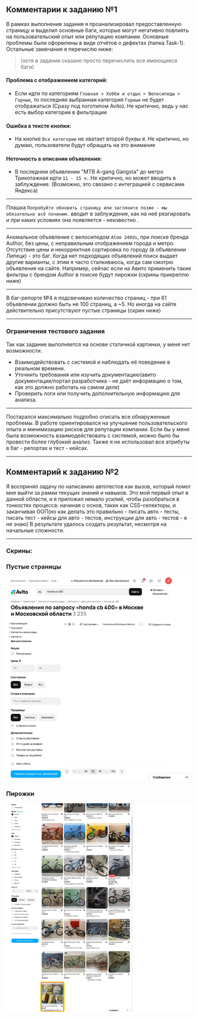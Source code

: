 ## Комментарии к заданию №1
В рамках выполнения задания я проанализировал предоставленную страницу и выделил основные баги, которые могут негативно повлиять на пользовательский опыт или репутацию компании. Основные проблемы были оформлены в виде отчётов о дефектах (папка Task-1). Остальные замечания я перечислю ниже:

>(хотя в задании сказано просто перечислить все имеющиеся баги)

#### Проблема с отображением категорий:
- Если идти по категориям `Главная > Хобби и отдых > Велосипеды > Горные`,
 то последняя выбранная категория `Горные` не будет отображаться
 (Сразу под логотипом Avito). Не критично, ведь у нас есть выбор категории в фильтрации

#### Ошибка в тексте кнопки:
 - На кнопке `Все категории` не хватает второй буквы `И`. 
 Не критично, но думаю, пользователи будут обращать на это внимание

#### Неточность в описании объявления:
 - В последнем объявлении "MTB A-gang Gangsta" до метро Трикотажная идти `11 - 15 ч.` Не критично, но может вводить в заблуждение.
 (Возможно, это связано с интеграцией с сервисами Яндекса)

___
 Плашка `Попробуйте обновить страницу или загляните позже - мы обязательно всё починим.` вводит в заблуждение, как на неё реагировать и при каких условиях она появляется - неизвестно
.
___

Аномальное объявление с велосипедом `Atom 240ds`, при поиске бренда Author, без цены, с неправильным отображением города и метро.
Отсутствие цены и некорректная сортировка по городу (в объявлении Липецк) - это баг.
Когда нет подходящих объявлений поиск выдает другие варианты, с этим я часто сталкиваюсь, когда сам смотрю объявления на сайте. 
Например, сейчас если на Авито применить такие фильтры с брендом Author в поиске будут пирожки (скрины прикреплю ниже)
___

В баг-репорте №4 я подсвечиваю количество страниц - при 61 объявлении должно быть не 100 страниц, а ~5. Но иногда на сайте действительно присутствуют пустые страницы (скрин ниже)

___

### Ограничения тестового задания

Так как задание выполняется на основе статичной картинки, у меня нет возможности:
- Взаимодействовать с системой и наблюдать её поведение в реальном времени.
- Уточнить требования или изучить документацию(авито документация/портал разработчика - не даёт информацию о том, как это должно работать на самом деле)
- Проверить логи или получить дополнительную информацию для анализа.

___

Постарался максимально подробно описать все обнаруженные проблемы. 
В работе ориентировался на улучшение пользовательского опыта и минимизацию рисков для репутации компании.
Если бы у меня была возможность взаимодействовать с системой, можно было бы провести более глубокий анализ.
Также я не использовал все атрибуты в баг - репортах и тест - кейсах.

___

## Комментарий к заданию №2
Я воспринял задачу по написанию автотестов как вызов, который помог мне выйти за рамки текущих знаний и навыков. 
Это мой первый опыт в данной области, и я приложил немало усилий, чтобы разобраться в тонкостях процесса: 
начиная с основ, таких как CSS-селекторы, и заканчивая ООП(но как делать это правильно - писать авто - тесты, писать 
тест - кейсы для авто - тестов, инструкции для авто - тестов - я не знаю) В результате удалось создать результат, несмотря на начальные сложности.

___

### Скрины:

### Пустые страницы
![Header](https://github.com/GitHoms/Avito-Internship-assignments-2025/blob/main/Assets/EmptyP.jpg?raw=true)
### Пирожки
![Header](https://github.com/GitHoms/Avito-Internship-assignments-2025/blob/main/Assets/real.jpg?raw=true)

